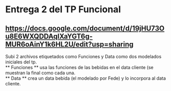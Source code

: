 # Entrega 2 del TP Funcional
## https://docs.google.com/document/d/19jHU73Ou8E6WXQDDAqlXaYGT6g-MUR6oAinY1k6HL2U/edit?usp=sharing  
  
Subi 2 archivos etiquetados como Funciones y Data como dos modelados iniciales del tp.  
** Funciones ** usa las funciones de las bebidas en el data cliente (se muestran la final como <function> cada una.  
** Data ** crea un data bebida (el modelado por Fede) y lo incorpora al data cliente.  
